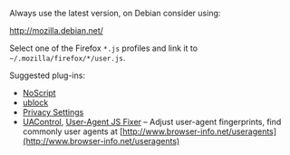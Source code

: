 Always use the latest version, on Debian consider using:

http://mozilla.debian.net/

Select one of the Firefox `*.js` profiles and link it to `~/.mozilla/firefox/*/user.js`.

Suggested plug-ins:

- [NoScript](https://addons.mozilla.org/en-US/firefox/addon/noscript/)
- [ublock](https://addons.mozilla.org/en-US/firefox/addon/ublock-origin/)
- [Privacy Settings](https://addons.mozilla.org/en-US/firefox/addon/privacy-settings/) 
- [UAControl](https://addons.mozilla.org/en-us/firefox/addon/uacontrol/), [User-Agent JS Fixer](https://addons.mozilla.org/en-us/firefox/addon/user-agent-js-fixer/) – Adjust user-agent fingerprints, find commonly user agents at [http://www.browser-info.net/useragents](http://www.browser-info.net/useragents)

